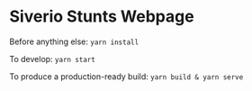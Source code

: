 # Siverio Stunts Webpage

Before anything else:
`yarn install`

To develop:
`yarn start`

To produce a production-ready build:
`yarn build & yarn serve`
